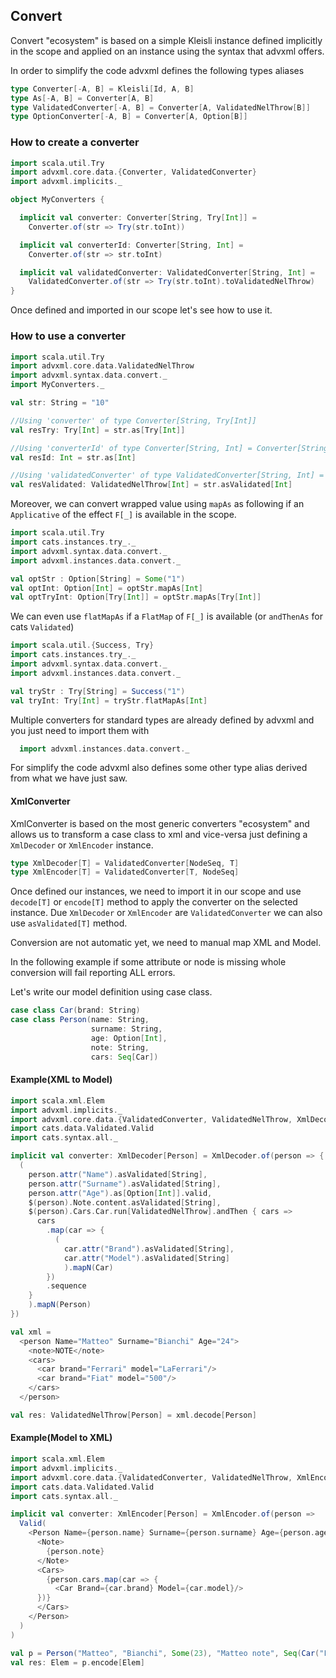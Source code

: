 ## Convert <a name="Convert"></a>
Convert "ecosystem" is based on a simple Kleisli instance defined implicitly in the scope
and applied on an instance using the syntax that advxml offers.

In order to simplify the code advxml defines the following types aliases
```scala
type Converter[-A, B] = Kleisli[Id, A, B]
type As[-A, B] = Converter[A, B]
type ValidatedConverter[-A, B] = Converter[A, ValidatedNelThrow[B]]
type OptionConverter[-A, B] = Converter[A, Option[B]]
```

### How to create a converter

```scala
import scala.util.Try
import advxml.core.data.{Converter, ValidatedConverter}
import advxml.implicits._

object MyConverters {

  implicit val converter: Converter[String, Try[Int]] =
    Converter.of(str => Try(str.toInt))

  implicit val converterId: Converter[String, Int] =
    Converter.of(str => str.toInt)

  implicit val validatedConverter: ValidatedConverter[String, Int] =
    ValidatedConverter.of(str => Try(str.toInt).toValidatedNelThrow)
}

```

Once defined and imported in our scope let's see how to use it.

### How to use a converter

```scala
import scala.util.Try
import advxml.core.data.ValidatedNelThrow
import advxml.syntax.data.convert._
import MyConverters._

val str: String = "10"

//Using 'converter' of type Converter[String, Try[Int]]
val resTry: Try[Int] = str.as[Try[Int]]

//Using 'converterId' of type Converter[String, Int] = Converter[String, Int]
val resId: Int = str.as[Int]

//Using 'validatedConverter' of type ValidatedConverter[String, Int] = Converter[String, ValidatedNelThrow[Int]]
val resValidated: ValidatedNelThrow[Int] = str.asValidated[Int] 
```

Moreover, we can convert wrapped value using `mapAs` as following if an `Applicative` of the effect `F[_]` 
is available in the scope. 

```scala
import scala.util.Try
import cats.instances.try_._
import advxml.syntax.data.convert._
import advxml.instances.data.convert._

val optStr : Option[String] = Some("1")
val optInt: Option[Int] = optStr.mapAs[Int]
val optTryInt: Option[Try[Int]] = optStr.mapAs[Try[Int]]
```

We can even use `flatMapAs` if a `FlatMap` of `F[_]` is available
(or `andThenAs` for cats `Validated`)

```scala
import scala.util.{Success, Try}
import cats.instances.try_._
import advxml.syntax.data.convert._
import advxml.instances.data.convert._

val tryStr : Try[String] = Success("1")
val tryInt: Try[Int] = tryStr.flatMapAs[Int]
```

Multiple converters for standard types are already defined by advxml and you just need to import them with 
```scala
  import advxml.instances.data.convert._
```

For simplify the code advxml also defines some other type alias derived from what we have just saw.

#### XmlConverter
XmlConverter is based on the most generic converters "ecosystem" and allows us to
transform a case class to xml and vice-versa just defining a `XmlDecoder` or `XmlEncoder` instance.

```scala
type XmlDecoder[T] = ValidatedConverter[NodeSeq, T]
type XmlEncoder[T] = ValidatedConverter[T, NodeSeq]
```

Once defined our instances, we need to import it in our scope and use `decode[T]` or `encode[T]` method to apply the
converter on the selected instance. Due `XmlDecoder` or `XmlEncoder` are `ValidatedConverter` 
we can also use `asValidated[T]` method.

Conversion are not automatic yet, we need to manual map XML and Model.

In the following example if some attribute or node is missing whole conversion will fail reporting ALL
errors.

Let's write our model definition using case class.
```scala
case class Car(brand: String)
case class Person(name: String,
                  surname: String,
                  age: Option[Int],
                  note: String,
                  cars: Seq[Car])
```    

#### Example(XML to Model)
```scala
import scala.xml.Elem
import advxml.implicits._
import advxml.core.data.{ValidatedConverter, ValidatedNelThrow, XmlDecoder}
import cats.data.Validated.Valid
import cats.syntax.all._

implicit val converter: XmlDecoder[Person] = XmlDecoder.of(person => {
  (
    person.attr("Name").asValidated[String],
    person.attr("Surname").asValidated[String],
    person.attr("Age").as[Option[Int]].valid,
    $(person).Note.content.asValidated[String],
    $(person).Cars.Car.run[ValidatedNelThrow].andThen { cars =>
      cars
        .map(car => {
          (
            car.attr("Brand").asValidated[String],
            car.attr("Model").asValidated[String]
            ).mapN(Car)
        })
        .sequence
    }
    ).mapN(Person)
})

val xml =
  <person Name="Matteo" Surname="Bianchi" Age="24">
    <note>NOTE</note>
    <cars>
      <car brand="Ferrari" model="LaFerrari"/>
      <car brand="Fiat" model="500"/>
    </cars>
  </person>

val res: ValidatedNelThrow[Person] = xml.decode[Person]
```

#### Example(Model to XML)
```scala
import scala.xml.Elem
import advxml.implicits._
import advxml.core.data.{ValidatedConverter, ValidatedNelThrow, XmlEncoder}
import cats.data.Validated.Valid
import cats.syntax.all._

implicit val converter: XmlEncoder[Person] = XmlEncoder.of(person =>
  Valid(
    <Person Name={person.name} Surname={person.surname} Age={person.age.map(_.toString).getOrElse("")}>
      <Note>
        {person.note}
      </Note>
      <Cars>
        {person.cars.map(car => {
          <Car Brand={car.brand} Model={car.model}/>
      })}
      </Cars>
    </Person>
  )
)

val p = Person("Matteo", "Bianchi", Some(23), "Matteo note", Seq(Car("Fiat", "500")))
val res: Elem = p.encode[Elem]
```